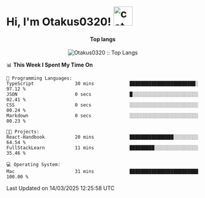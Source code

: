 <h1> Hi, I'm Otakus0320! <img src="https://media.giphy.com/media/mGcNjsfWAjY5AEZNw6/giphy.gif" width="50" alt="cat"></h1>

<h4 align="center">Top langs</h4>

<p align="center"><img src="https://github-readme-stats.vercel.app/api/top-langs/?username=Otakus0320&langs_count=10&theme=tokyonight&layout=compact&timestamp={{random_number}}" alt="Otakus0320 :: Top Langs" /></p>

<!--START_SECTION:waka-->
📊 **This Week I Spent My Time On** 

```text
💬 Programming Languages: 
TypeScript               30 mins             ████████████████████████░   97.12 % 
JSON                     0 secs              █░░░░░░░░░░░░░░░░░░░░░░░░   02.41 % 
CSS                      0 secs              ░░░░░░░░░░░░░░░░░░░░░░░░░   00.24 % 
Markdown                 0 secs              ░░░░░░░░░░░░░░░░░░░░░░░░░   00.23 % 

🐱‍💻 Projects: 
React-Handbook           20 mins             ████████████████░░░░░░░░░   64.54 % 
FullStackLearn           11 mins             █████████░░░░░░░░░░░░░░░░   35.46 % 

💻 Operating System: 
Mac                      31 mins             █████████████████████████   100.00 % 
```


 Last Updated on 14/03/2025 12:25:58 UTC
<!--END_SECTION:waka-->
